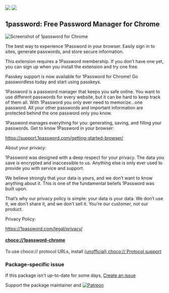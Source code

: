 [![](https://img.shields.io/chocolatey/v/1password-chrome?color=green&label=1password-chrome)](https://chocolatey.org/packages/1password-chrome) [![](https://img.shields.io/chocolatey/dt/1password-chrome)](https://chocolatey.org/packages/1password-chrome)

## 1password: Free Password Manager for Chrome

![Screenshot of 1password for Chrome](https://lh3.googleusercontent.com/WzlrIk71e1I3n5WTv2Y5iXUoj5s_nMuo6E40TZtPhdmzSmyhjS_nA9JIy58ZmOWJyvIvhY8z5Xoyyd94ini6hTllIw=s1280-w1280-h800)	
	
The best way to experience 1Password in your browser. Easily sign in to sites, generate passwords, and store secure information.

This extension requires a 1Password membership. If you don’t have one yet, you can sign up when you install the extension and try one free.

Passkey support is now available for 1Password for Chrome! Go passwordless today and start using passkeys.

1Password is a password manager that keeps you safe online. You want to use different passwords for every website, but it can be hard to keep track of them all. With 1Password you only ever need to memorize…one password. All your other passwords and important information are protected behind the one password only you know.

1Password manages everything for you: generating, saving, and filling your passwords. Get to know 1Password in your browser: 

https://support.1password.com/getting-started-browser/

About your privacy:

1Password was designed with a deep respect for your privacy. The data you save is encrypted and inaccessible to us. Anything else is only ever used to provide you with service and support.

We believe strongly that your data is yours, and we don’t want to know anything about it. This is one of the fundamental beliefs 1Password was built upon.

That’s why our privacy policy is simple: your data is your data. We don’t use it, we don’t share it, and we don’t sell it. You’re our customer, not our product.

Privacy Policy:

https://1password.com/legal/privacy/

#### [choco://1password-chrome](choco://1password-chrome)
To use choco:// protocol URLs, install [(unofficial) choco:// Protocol support ](https://chocolatey.org/packages/choco-protocol-support)

### Package-specific issue
If this package isn't up-to-date for some days, [Create an issue](https://github.com/tunisiano187/Chocolatey-packages/issues/new/choose)

Support the package maintainer and [![Patreon](https://cdn.jsdelivr.net/gh/tunisiano187/Chocolatey-packages@d15c4e19c709e7148588d4523ffc6dd3cd3c7e5e/icons/patreon.png)](https://www.patreon.com/tunisiano)
